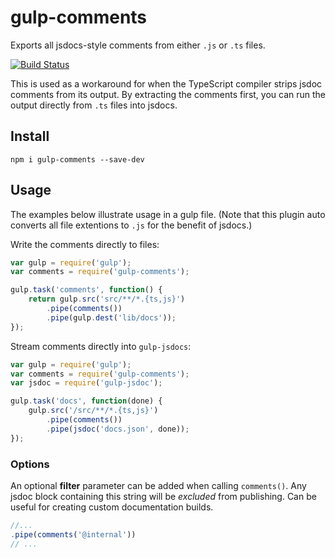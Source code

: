 # gulp-comments

Exports all jsdocs-style comments from either `.js` or `.ts` files. 

[![Build Status](https://travis-ci.org/jiborobot/gulp-comments.svg?branch=master)](https://travis-ci.org/jiborobot/gulp-comments)

This is used as a workaround for when the TypeScript compiler strips jsdoc comments from its output. By extracting the comments first, you can run the output directly from `.ts` files into jsdocs.

## Install

```
npm i gulp-comments --save-dev
```

## Usage

The examples below illustrate usage in a gulp file. (Note that this plugin auto converts all file extentions to `.js`
for the benefit of jsdocs.)

Write the comments directly to files:

```js
var gulp = require('gulp');
var comments = require('gulp-comments');

gulp.task('comments', function() {
    return gulp.src('src/**/*.{ts,js}')
        .pipe(comments())
        .pipe(gulp.dest('lib/docs'));
});
```

Stream comments directly into `gulp-jsdocs`:

```js
var gulp = require('gulp');
var comments = require('gulp-comments');
var jsdoc = require('gulp-jsdoc');

gulp.task('docs', function(done) {
    gulp.src('/src/**/*.{ts,js}')
        .pipe(comments())
        .pipe(jsdoc('docs.json', done));
});
```
### Options

An optional **filter** parameter can be added when calling `comments()`. Any jsdoc block containing this string will be _excluded_ from publishing. Can be useful for creating custom documentation builds.

```js
//...
.pipe(comments('@internal'))
// ...
```